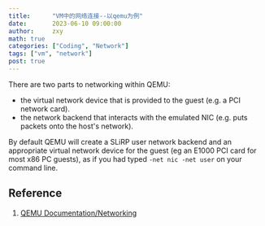 ```yaml
---
title:      "VM中的网络连接--以qemu为例"
date:       2023-06-10 09:00:00
author:     zxy
math: true
categories: ["Coding", "Network"]
tags: ["vm", "network"]
post: true
---
```


There are two parts to networking within QEMU:

- the virtual network device that is provided to the guest (e.g. a PCI network card).
- the network backend that interacts with the emulated NIC (e.g. puts packets onto the host's network).

By default QEMU will create a SLiRP user network backend and an appropriate virtual network device for the guest (eg an E1000 PCI card for most x86 PC guests), as if you had typed `-net nic -net user` on your command line.
## Reference
1. [QEMU Documentation/Networking](https://wiki.qemu.org/Documentation/Networking#Network_Basics)